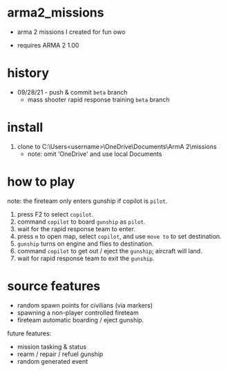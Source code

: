 # arma2_missions
+ arma 2 missions I created for fun owo

+ requires ARMA 2 1.00 
# history
+ 09/28/21 - push & commit `beta` branch
  - mass shooter rapid response training `beta` branch
# install
  1. clone to C:\Users\<username>\OneDrive\Documents\ArmA 2\missions
     - note: omit 'OneDrive' and use local Documents 
# how to play
   
  note: the fireteam only enters gunship if copilot is `pilot`. 
   
  1. press F2 to select `copilot`.
  2. command `copilot` to board `gunship` as `pilot`.
  3. wait for the rapid response team to enter. 
  4. press `m` to open map, select `copilot`, and use `move to` to set destination.
  5. `gunship` turns on engine and flies to destination. 
  6. command `copilot` to get out / eject the `gunship`; aircraft will land. 
  7. wait for rapid response team to exit the `gunship`. 

# source features
  - random spawn points for civilians (via markers)
  - spawning a non-player controlled fireteam
  - fireteam automatic boarding / eject gunship.
  
future features:
  - mission tasking & status 
  - rearm / repair / refuel gunship
  - random generated event
